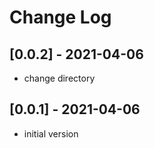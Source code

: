 # Change Log

## [0.0.2] - 2021-04-06
- change directory

## [0.0.1] - 2021-04-06
- initial version
